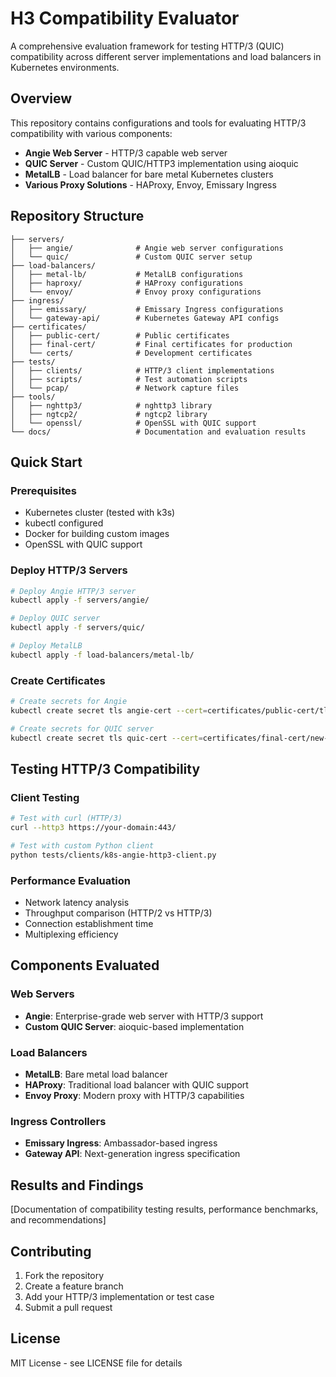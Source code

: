 # H3 Compatibility Evaluator

A comprehensive evaluation framework for testing HTTP/3 (QUIC) compatibility across different server implementations and load balancers in Kubernetes environments.

## Overview

This repository contains configurations and tools for evaluating HTTP/3 compatibility with various components:

- **Angie Web Server** - HTTP/3 capable web server
- **QUIC Server** - Custom QUIC/HTTP3 implementation using aioquic
- **MetalLB** - Load balancer for bare metal Kubernetes clusters
- **Various Proxy Solutions** - HAProxy, Envoy, Emissary Ingress

## Repository Structure

```
├── servers/
│   ├── angie/              # Angie web server configurations
│   └── quic/               # Custom QUIC server setup
├── load-balancers/
│   ├── metal-lb/           # MetalLB configurations
│   ├── haproxy/            # HAProxy configurations
│   └── envoy/              # Envoy proxy configurations
├── ingress/
│   ├── emissary/           # Emissary Ingress configurations
│   └── gateway-api/        # Kubernetes Gateway API configs
├── certificates/
│   ├── public-cert/        # Public certificates
│   ├── final-cert/         # Final certificates for production
│   └── certs/              # Development certificates
├── tests/
│   ├── clients/            # HTTP/3 client implementations
│   ├── scripts/            # Test automation scripts
│   └── pcap/               # Network capture files
├── tools/
│   ├── nghttp3/            # nghttp3 library
│   ├── ngtcp2/             # ngtcp2 library
│   └── openssl/            # OpenSSL with QUIC support
└── docs/                   # Documentation and evaluation results
```

## Quick Start

### Prerequisites

- Kubernetes cluster (tested with k3s)
- kubectl configured
- Docker for building custom images
- OpenSSL with QUIC support

### Deploy HTTP/3 Servers

```bash
# Deploy Angie HTTP/3 server
kubectl apply -f servers/angie/

# Deploy QUIC server
kubectl apply -f servers/quic/

# Deploy MetalLB
kubectl apply -f load-balancers/metal-lb/
```

### Create Certificates

```bash
# Create secrets for Angie
kubectl create secret tls angie-cert --cert=certificates/public-cert/tls.crt --key=certificates/public-cert/tls.key

# Create secrets for QUIC server
kubectl create secret tls quic-cert --cert=certificates/final-cert/new-quic.crt --key=certificates/final-cert/new-quic.key
```

## Testing HTTP/3 Compatibility

### Client Testing

```bash
# Test with curl (HTTP/3)
curl --http3 https://your-domain:443/

# Test with custom Python client
python tests/clients/k8s-angie-http3-client.py
```

### Performance Evaluation

- Network latency analysis
- Throughput comparison (HTTP/2 vs HTTP/3)
- Connection establishment time
- Multiplexing efficiency

## Components Evaluated

### Web Servers
- **Angie**: Enterprise-grade web server with HTTP/3 support
- **Custom QUIC Server**: aioquic-based implementation

### Load Balancers
- **MetalLB**: Bare metal load balancer
- **HAProxy**: Traditional load balancer with QUIC support
- **Envoy Proxy**: Modern proxy with HTTP/3 capabilities

### Ingress Controllers
- **Emissary Ingress**: Ambassador-based ingress
- **Gateway API**: Next-generation ingress specification

## Results and Findings

[Documentation of compatibility testing results, performance benchmarks, and recommendations]

## Contributing

1. Fork the repository
2. Create a feature branch
3. Add your HTTP/3 implementation or test case
4. Submit a pull request

## License

MIT License - see LICENSE file for details
